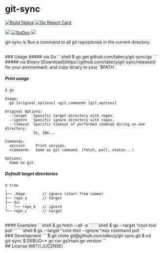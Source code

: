 # git-sync

[![Build Status](https://drone.io/github.com/takecy/git-sync/status.png)](https://drone.io/github.com/takecy/git-sync/latest)
[![Go Report Card](https://goreportcard.com/badge/github.com/takecy/git-sync)](https://goreportcard.com/report/github.com/takecy/git-sync)

![](https://img.shields.io/badge/golang-1.7-blue.svg?style=flat-square)
[![GoDoc](https://img.shields.io/badge/godoc-reference-blue.svg?style=flat-square)](https://godoc.org/github.com/takecy/git-sync)
![](https://img.shields.io/badge/license-MIT-blue.svg?style=flat-square)

git-sync is Run a command to all git repositories in the current directory.

<br/>
### Usage
##### via Go
```shell
$ go get github.com/takecy/git-sync/gs
```
##### via Binary  
[Download](https://github.com/takecy/git-sync/releases) for your environment.  
and copy binary to your `$PATH`.

##### Print usage
```
$ gs

Usage:
  gs [original_options] <git_command> [git_options]

Original Options:
  --target   Specific target directory with regex.
  --ignore   Specific ignore directory with regex.
  --timeout  Specific timeout of performed commnad during on one directory.
             5s, 10m...

Commands:
  version     Print version.
  <command>   Same as git command. (fetch, pull, status...)

Options:
  Same as git.
```

##### Default target directories
```shell
$ tree
.
├── .Hoge        // ignore (start from comma)
├── repo_a       // target
├── dir
│   └── repo_b   // ignore
└── repo_c       // target
```

<br/>
#### Examples
```shell
$ gs fetch --all -p
```
```shell
$ gs --target ^cool-tool pull
```
```shell
$ gs --target ^cool-tool --ignore ^wip-command pull
```

<br/>
### Development
```
$ git clone git@github.com:takecy/git-sync.git
$ cd git-sync
$ DEBUG=* go run gs/main.go version
```

<br/>
## License
[MIT](./LICENSE)
